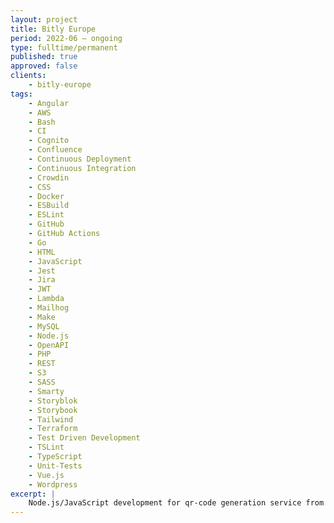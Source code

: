 ```yaml
---
layout: project
title: Bitly Europe
period: 2022-06 – ongoing
type: fulltime/permanent
published: true
approved: false
clients:
    - bitly-europe
tags:
    - Angular
    - AWS
    - Bash
    - CI
    - Cognito
    - Confluence
    - Continuous Deployment
    - Continuous Integration
    - Crowdin
    - CSS
    - Docker
    - ESBuild
    - ESLint
    - GitHub
    - GitHub Actions
    - Go
    - HTML
    - JavaScript
    - Jest
    - Jira
    - JWT
    - Lambda
    - Mailhog
    - Make
    - MySQL
    - Node.js
    - OpenAPI
    - PHP
    - REST
    - S3
    - SASS
    - Smarty
    - Storyblok
    - Storybook
    - Tailwind
    - Terraform
    - Test Driven Development
    - TSLint
    - TypeScript
    - Unit-Tests
    - Vue.js
    - Wordpress
excerpt: |
    Node.js/JavaScript development for qr-code generation service from germany.
---
```

